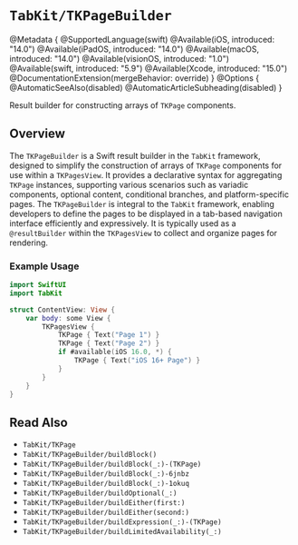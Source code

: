 # ``TabKit/TKPageBuilder``

@Metadata {
    @SupportedLanguage(swift)
    @Available(iOS, introduced: "14.0")
    @Available(iPadOS, introduced: "14.0")
    @Available(macOS, introduced: "14.0")
    @Available(visionOS, introduced: "1.0")
    @Available(swift, introduced: "5.9")
    @Available(Xcode, introduced: "15.0")
    @DocumentationExtension(mergeBehavior: override)
}
@Options {
    @AutomaticSeeAlso(disabled)
    @AutomaticArticleSubheading(disabled)
}

Result builder for constructing arrays of ``TKPage`` components.

## Overview

The `TKPageBuilder` is a Swift result builder in the `TabKit` framework, designed to simplify the construction of arrays of `TKPage` components for use within a `TKPagesView`. It provides a declarative syntax for aggregating `TKPage` instances, supporting various scenarios such as variadic components, optional content, conditional branches, and platform-specific pages. The `TKPageBuilder` is integral to the `TabKit` framework, enabling developers to define the pages to be displayed in a tab-based navigation interface efficiently and expressively. It is typically used as a `@resultBuilder` within the `TKPagesView` to collect and organize pages for rendering.

### Example Usage
```swift
import SwiftUI
import TabKit

struct ContentView: View {
    var body: some View {
        TKPagesView {
            TKPage { Text("Page 1") }
            TKPage { Text("Page 2") }
            if #available(iOS 16.0, *) {
                TKPage { Text("iOS 16+ Page") }
            }
        }
    }
}
```

## Read Also
- ``TabKit/TKPage``
- ``TabKit/TKPageBuilder/buildBlock()``
- ``TabKit/TKPageBuilder/buildBlock(_:)-(TKPage)``
- ``TabKit/TKPageBuilder/buildBlock(_:)-6jnbz``
- ``TabKit/TKPageBuilder/buildBlock(_:)-1okuq``
- ``TabKit/TKPageBuilder/buildOptional(_:)``
- ``TabKit/TKPageBuilder/buildEither(first:)``
- ``TabKit/TKPageBuilder/buildEither(second:)``
- ``TabKit/TKPageBuilder/buildExpression(_:)-(TKPage)``
- ``TabKit/TKPageBuilder/buildLimitedAvailability(_:)``
